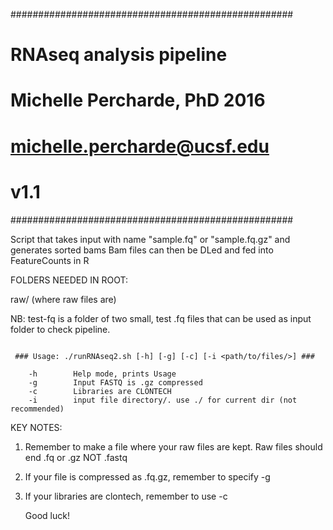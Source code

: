 ###################################################
#       RNAseq analysis pipeline                  #
#       Michelle Percharde, PhD 2016              #
#        michelle.percharde@ucsf.edu              #
#                v1.1                             #
###################################################


Script that takes input with name "sample.fq" or "sample.fq.gz" and generates sorted bams
Bam files can then be DLed and fed into FeatureCounts in R

FOLDERS NEEDED IN ROOT:

raw/ (where raw files are)

NB: test-fq is a folder of two small, test .fq files that can be used as input folder to check pipeline.

~~~~~~~~~~~~~~~~~~~~~~~~~~~~~~~~~~~~~~~~~~~~~~~~~~

 ### Usage: ./runRNAseq2.sh [-h] [-g] [-c] [-i <path/to/files/>] ###

    -h        Help mode, prints Usage
    -g        Input FASTQ is .gz compressed
    -c        Libraries are CLONTECH
    -i        input file directory/. use ./ for current dir (not recommended)

~~~~~~~~~~~~~~~~~~~~~~~~~~~~~~~~~~~~~~~~~~~~~~~~~~

KEY NOTES:

1. Remember to make a file where your raw files are kept. Raw files should end .fq or .gz NOT .fastq

2. If your file is compressed as .fq.gz, remember to specify -g

3. If your libraries are clontech, remember to use -c

   Good luck!

~~~~~~~~~~~~~~~~~~~~~~~~~~~~~~~~~~~~~~~~~~~~~~~~~~
